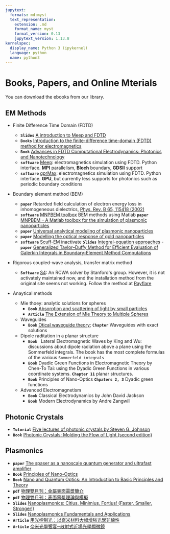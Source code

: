 ```yaml
---
jupytext:
  formats: md:myst
  text_representation:
    extension: .md
    format_name: myst
    format_version: 0.13
    jupytext_version: 1.13.8
kernelspec:
  display_name: Python 3 (ipykernel)
  language: python
  name: python3
---
```


# Books, Papers, and Online Mterials
You can download the ebooks from our library. 
## EM Methods
- Finite Difference Time Domain (FDTD)
    - **`Slides`** [A introduction to Meep and FDTD](http://ab-initio.mit.edu/~ardavan/stuff/IEEE_Photonics_Society_SCV3.pdf)
    - **`Books`** [Introduction to the finite-difference time-domain (FDTD) method for electromagnetics](https://ieeexplore.ieee.org/document/6812520)
    - **`Book`** [Advances in FDTD Computational Electrodynamics: Photonics and Nanotechnology](http://ieeexplore.ieee.org/document/9100982)
    - **`software`** [Meep](https://meep.readthedocs.io/): electromagnetics simulation using FDTD. Python interface. **MPI**  parallelism, **Bloch** boundary, **GDSII** support 
    - **`software`** [gprMax](https://www.gprmax.com/): electromagnetics simulation using FDTD. Python interface. **GPU**, but currently less supports for photonics such as periodic boundary conditions  
- Boundary element method (BEM)
    - **`paper`** Retarded field calculation of electron energy loss in inhomogeneous dielectrics, [Phys. Rev. B 65, 115418 (2002)](https://journals.aps.org/prb/abstract/10.1103/PhysRevB.65.115418)
    - **`software`** [MNPBEM toolbox](https://homepage.uni-graz.at/de/ulrich.hohenester/software/) BEM methods using Matlab
    **`paper`** [MNPBEM – A Matlab toolbox for the simulation of plasmonic nanoparticles](https://doi.org/10.1016/j.cpc.2011.09.009)
    - **`paper`** [Universal analytical modeling of plasmonic nanoparticles](https://doi.org/10.1039/C6CS00919K)
    - **`paper`** [Modelling the optical response of gold nanoparticles](https://pubs.rsc.org/en/content/articlehtml/2008/cs/b711486a)
    - **`software`** [Scuff-EM](http://homerreid.github.io/scuff-em-documentation/) inactivate **`Slides`** [Integral-equation approaches](https://homerreid.github.io/SCUFFEMTutorialSymposium/IntegralEquations/)
    -**`paper`** [Generalized Taylor–Duffy Method for Efficient Evaluation of Galerkin Integrals in Boundary-Element Method Computations](https://doi.org/10.1109/TAP.2014.2367492)
- Rigorous coupled-wave analysis, transfer matrix method
    - **`Software`** [S4](https://web.stanford.edu/group/fan/S4/index.html): An RCWA solver by Stanford's group. However, it is not activately maintained now, and the installation method from the original site seems not working. Follow the method at [Rayflare](https://rayflare.readthedocs.io/en/latest/)
    
    
- Anaytical methods
   - Mie thoey: analytic solutions for spheres 
     - **`Book`** [Absorption and scattering of light by small particles](https://onlinelibrary.wiley.com/doi/book/10.1002/9783527618156)
     - **`Article`** [The Extension of Mie Theory to Multiple Spheres](https://onlinelibrary.wiley.com/doi/book/10.1002/9783527618156)
   - Waveguides
     - **`Book`** [Otical waveguide theory](https://link.springer.com/book/10.1007/978-1-4613-2813-1); **`Chapter`** Waveguides with exact solutions
   - Dipole raditation in a planar structure
     - **`Book `** Lateral Electromagnetic Waves by King and Wu: discussions about dipole radiation above a plane using the Sommerfeld integrals. The book has the most complete formulas of the various `Sommerfeld integrals`
      - **`Book`** Dyadic Green Functions in Electromagnetic Theory by Chen-To Tai: using the  Dyadic Green Functions in various coordinate systems. **`Chapter 11`** planar structures.
     - **`Book`** Principles of Nano-Optics **`Chpaters 2, 3`** Dyadic green functions
   - Advanced Electromagnetism 
     - **`Book`** Classical Electrodynamics by John David Jackson
     - **`Book`** Modern Electrodynamics by Andre Zangwill 
   
## Photonic Crystals
- **`Tutorial`** [Five lectures of photonic crystals by Steven G. Johnson](http://ab-initio.mit.edu/photons/tutorial/)
- **`Book`** [Photonic Crystals: Molding the Flow of Light (second edition)](http://ab-initio.mit.edu/book/photonic-crystals-book.pdf) 

## Plasmonics 
- **`paper`** [The spaser as a nanoscale quantum generator and ultrafast amplifier](https://iopscience.iop.org/article/10.1088/2040-8978/12/2/024004)
- **`Book`** [Principles of Nano-Optics](https://www.cambridge.org/core/books/principles-of-nanooptics/E884E5F4AA76DF179A1ECFDF77436452)
- **`Book`** [Nano and Quantum Optics: An Introduction to Basic Principles and Theory](https://link.springer.com/book/10.1007/978-3-030-30504-8)
- **`pdf`** [物理雙月刊：金屬表面電漿簡介](https://jhihsheng.github.io/Ref/pdf/physics_bimonth_intro_SPP.pdf)
- **`pdf`** [物理雙月刊：表面電漿理論與模擬](https://jhihsheng.github.io/Ref/pdf/physics_bimonth_Theory_Simulation_SPP.pdf)
- **`Slides`** [Nanoplasmonics: Citius, Minimius, Fortius! (Faster, Smaller, Stronger!)](http://physics.gsu.edu/stockman/data/Smaller_Stronger_Faster_40_min.pdf)
- **`Slides`** [Nanoplasmonics Fundamentals and Applications](http://physics.gsu.edu/stockman/data/Nanoplasmonics_Fundamentals_and_Applications_Erice_2017_200_min.pdf)
- **`Article`** [用光控制光：以奈米材料大幅增強光學非線性](https://pb.ps-taiwan.org/modules/news/article.php?storyid=645)
- **`Article`** [奈米光學饗宴─散射式近場光學顯微鏡 ](https://pb.ps-taiwan.org/modules/news/article.php?storyid=634)
